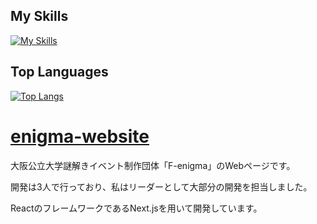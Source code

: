 ## My Skills
[![My Skills](https://skillicons.dev/icons?i=js,ts,html,css,bootstrap,tailwind,react,nextjs,nodejs,vercel,c,cs,cpp,unity,discord,docker,github,gmail,linux,py,pytorch,vscode)](https://skillicons.dev)

## Top Languages
[![Top Langs](https://github-readme-stats.vercel.app/api/top-langs/?username=Mura-Tomo)](https://github.com/anuraghazra/github-readme-stats)

<h1><a href="https://github.com/Mura-Tomo/enigma-website">enigma-website</a></h1>
<p>大阪公立大学謎解きイベント制作団体「F-enigma」のWebページです。</p>
<p>開発は3人で行っており、私はリーダーとして大部分の開発を担当しました。</p>
<p>ReactのフレームワークであるNext.jsを用いて開発しています。</p>
